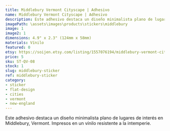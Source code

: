 ```yaml
---
title: Middlebury Vermont Cityscape | Adhesivo
name: Middlebury Vermont Cityscape | Adhesivo
description: Este adhesivo destaca un diseño minimalista plano de lugares de interés en Middlebury, Vermont. Impresos en un vínilo resistente a la intemperie.
imagePath: \assets\images\products\stickers\middlebury
image: 1
image2: 1
dimensions: 4.9" x 2.3" (124mm x 58mm)
materials: Vínilo
featured: 0
etsy: https://soijen.etsy.com/listing/1557076194/middlebury-vermont-cityscape-sticker?utm_source=Copy&utm_medium=ListingManager&utm_campaign=Share&utm_term=so.lmsm&share_time=1695302002743
price: 5
sku: ST-QV-08
stock: 1
slug: middlebury-sticker
ref: middlebury-sticker
category:
- sticker
- flat-design
- cities
- vermont
- new-england
---
```

Este adhesivo destaca un diseño minimalista plano de lugares de interés en Middlebury, Vermont. Impresos en un vínilo resistente a la intemperie.